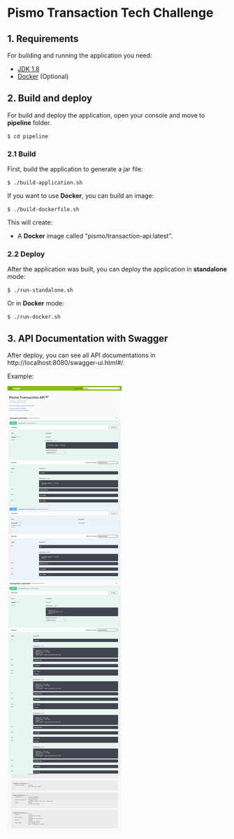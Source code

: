 # Pismo Transaction Tech Challenge

## 1. Requirements

For building and running the application you need:

- [JDK 1.8](http://www.oracle.com/technetwork/java/javase/downloads/jdk8-downloads-2133151.html)
- [Docker](https://docs.docker.com/get-docker/) (Optional)

## 2. Build and deploy

For build and deploy the application, open your console and move to **pipeline** folder.

```shell
$ cd pipeline
```

### 2.1 Build

First, build the application to generate a jar file:

```shell
$ ./build-application.sh
```

If you want to use **Docker**, you can build an image:

```shell
$ ./build-dockerfile.sh
```

This will create:

* A **Docker** image called "pismo/transaction-api:latest".

### 2.2 Deploy

After the application was built, you can deploy the application in **standalone** mode:

```shell
$ ./run-standalone.sh
```

Or in **Docker** mode:


```shell
$ ./run-docker.sh
```

## 3. API Documentation with Swagger

After deploy, you can see all API documentations in http://localhost:8080/swagger-ui.html#/.

Example:

![Transaction API Documentation Example](assets/transaction-api-documentation.png "Transaction API Documentation Example")
